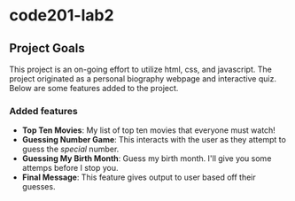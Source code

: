 # code201-lab2

## Project Goals
This project is an on-going effort to utilize html, css, and javascript.  The project originated as a personal biography webpage and interactive quiz.  Below are some features added to the project.

### Added features
- **Top Ten Movies**:  My list of top ten movies that everyone must watch!
- **Guessing Number Game**:  This interacts with the user as they attempt to guess the *special* number.
- **Guessing My Birth Month**:  Guess my birth month.  I'll give you some attemps before I stop you.
- **Final Message**:  This feature gives output to user based off their guesses.